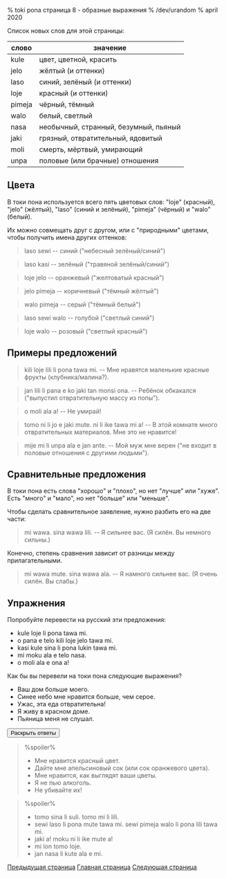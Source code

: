 % toki pona страница 8 - образные выражения
% /dev/urandom
% april 2020

Список новых слов для этой страницы:

| слово     | значение                                |
|-----------|-----------------------------------------|
| kule      | цвет, цветной, красить                  |
| jelo      | жёлтый (и оттенки)                      |
| laso      | синий, зелёный (и оттенки)              |
| loje      | красный (и оттенки)                     |
| pimeja    | чёрный, тёмный                          |
| walo      | белый, светлый                          |
| nasa      | необычный, странный, безумный, пьяный   |
| jaki      | грязный, отвратительный, ядовитый       |
| moli      | смерть, мёртвый, умирающий              |
| unpa      | половые (или брачные) отношения         |

## Цвета

В токи пона используется всего пять цветовых слов: "loje" (красный), "jelo" (жёлтый), "laso" (синий и зелёный), "pimeja" (чёрный) и "walo" (белый).

Их можно совмещать друг с другом, или с "природными" цветами, чтобы получить имена других оттенков:

> laso sewi -- синий ("небесный зелёный/синий")

> laso kasi -- зелёный ("травяной зелёный/синий")

> loje jelo -- оранжевый ("желтоватый красный")

> jelo pimeja -- коричневый ("тёмный жёлтый")

> walo pimeja -- серый ("тёмный белый")

> laso sewi walo -- голубой ("светлый синий")

> loje walo -- розовый ("светлый красный")

## Примеры предложений

> kili loje lili li pona tawa mi. -- Мне нравятся маленькие красные фрукты (клубника/малина?).

> jan lili li pana e ko jaki tan monsi ona. -- Ребёнок обкакался ("выпустил отвратительную массу из попы").

> o moli ala a! -- Не умирай!

> tomo ni li jo e jaki mute. ni li ike tawa mi a! -- В этой комнате много отвратительных материалов. Мне это не нравится!

> mije mi li unpa ala e jan ante. -- Мой муж мне верен ("не входит в половые отношения с другими людьми").

## Сравнительные предложения

В токи пона есть слова "хорошо" и "плохо", но нет "лучше" или "хуже". Есть
"много" и "мало", но нет "больше" или "меньше".

Чтобы сделать сравнительное заявление, нужно разбить его на две части:

> mi wawa. sina wawa lili. -- Я сильнее вас. (Я силён. Вы немного сильны.)

Конечно, степень сравнения зависит от разницы между прилагательными.

> mi wawa mute. sina wawa ala. -- Я намного сильнее вас. (Я очень силён. Вы
> слабы.) 

## Упражнения

Попробуйте перевести на русский эти предложения:

* kule loje li pona tawa mi.
* o pana e telo kili loje jelo tawa mi. 
* kasi kule sina li pona lukin tawa mi.
* mi moku ala e telo nasa.
* o moli ala e ona a!

Как бы вы перевели на токи пона следующие выражения?

* Ваш дом больше моего.
* Синее небо мне нравится больше, чем серое.
* Ужас, эта еда отвратительна!
* Я живу в красном доме.
* Пьяница меня не слушал.

<button onclick="revealSpoilers();">Раскрыть ответы</button>

> %spoiler%
> * Мне нравится красный цвет.
> * Дайте мне апельсиновый сок (или сок оранжевого цвета).
> * Мне нравится, как выглядят ваши цветы.
> * Я не пью алкоголь.
> * Не убивайте их!

> %spoiler%
> * tomo sina li suli. tomo mi li lili.
> * sewi laso li pona mute tawa mi. sewi pimeja walo li pona lili tawa mi.
> * jaki a! moku ni li ike mute a!
> * mi lon tomo loje.
> * jan nasa li kute ala e mi.

[Предыдущая страница](ru_7.html) [Главная страница](ru_index.html) [Следующая
страница](ru_9.html)
